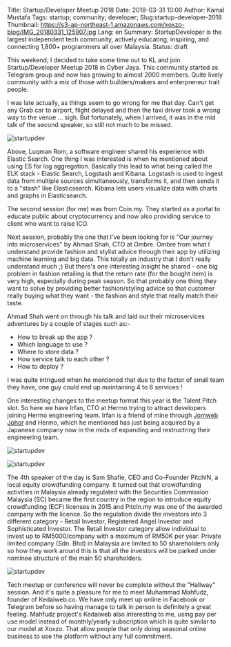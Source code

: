 Title: Startup/Developer Meetup 2018
Date: 2018-03-31 10:00
Author: Kamal Mustafa
Tags: startup; community; developer;
Slug:startup-developer-2018
Thumbnail: https://s3-ap-northeast-1.amazonaws.com/xoxzo-blog/IMG_20180331_125907.jpg
Lang: en
Summary: StartupDeveloper is the largest independent tech community, actively educating, inspiring, and connecting 1,800+ programmers all over Malaysia.
Status: draft

This weekend, I decided to take some time out to KL and join Startup/Developer Meetup 2018 in Cyber Jaya. This community started as Telegram group and now has growing to almost 2000 members. Quite lively community with a mix of those with builders/makers and enterpreneur trait people.

I was late actually, as things seem to go wrong for me that day. Can't get any Grab car to airport, flight delayed and then the taxi driver took a wrong way to the venue ... sigh. But fortunately, when I arrived, it was in the mid talk of the second speaker, so still not much to be missed.

![startupdev](https://s3-ap-northeast-1.amazonaws.com/xoxzo-blog/luqman-es.jpg)

Above, Luqman Rom, a software engineer shared his experience with Elastic Search. One thing I was interested is when he mentioned about using ES for log aggregation. Basically this lead to what being called the ELK stack - Elastic Search, Logstash and Kibana. Logstash is used to ingest data from multiple sources simultaneously, transforms it, and then sends it to a "stash" like Elasticsearch. Kibana lets users visualize data with charts and graphs in Elasticsearch.

The second session (for me) was from Coin.my. They started as a portal to educate public about cryptocurrency and now also providing service to client who want to raise ICO.

Next session, probably the one that I've been looking for is "Our journey into microservices" by Ahmad Shah, CTO at Ombre. Ombre from what I understand provide fashion and stylist advice through their app by utilizing machine learning and big data. This totally an industry that I don't really understand much ;) But there's one interesting insight he shared - one big problem in fashion retailing is that the return rate (for the bought item) is very high, especially during peak season. So that probably one thing they want to solve by providing better fashion/styling advice so that customer really buying what they want - the fashion and style that really match their taste.

Ahmad Shah went on through his talk and laid out their microservices adventures by a couple of stages such as:-

* How to break up the app ?
* Which language to use ?
* Where to store data ?
* How service talk to each other ?
* How to deploy ?

I was quite intrigued when he mentioned that due to the factor of small team they have, one guy could end up maintaining 4 to 6 services !

One interesting changes to the meetup format this year is the Talent Pitch slot. So here we have Irfan, CTO at Hermo trying to attract developers joining Hermo engineering team. Irfan is a friend of mine through [Jomweb Johor](http://johor.jomweb.my/) and Hermo, which he mentioned has just being acquired by a Japanese company now in the mids of expanding and restructring their engineering team.

![startupdev](https://s3-ap-northeast-1.amazonaws.com/xoxzo-blog/irfan-hermo.jpg)

![startupdev](https://s3-ap-northeast-1.amazonaws.com/xoxzo-blog/lina-pitchin.jpg)

The 4th speaker of the day is Sam Shafie, CEO and Co-Founder PitchIN, a local equity crowdfunding company. It turned out that crowdfunding activities in Malaysia already regulated with the Securities Commission Malaysia (SC) became the first country in the region to introduce equity crowdfunding (ECF) licenses in 2015 and PitcIn.my was one of the awarded company with the licence. So the regulation divide the investors into 3 different category - Retail Investor, Registered Angel Investor and Sophisticated Investor. The Retail Investor category allow individual to invest up to RM5000/company with a maximum of RM50K per year. Private limited company (Sdn. Bhd) in Malaysia are limited to 50 shareholders only so how they work around this is that all the investors will be parked under nominee structure of the main 50 shareholders.

![startupdev](https://s3-ap-northeast-1.amazonaws.com/xoxzo-blog/kedaiweb-mahfudz.jpg)

Tech meetup or conference will never be complete without the "Hallway" session. And it's quite a pleasure for me to meet Muhammad Mahfudz, founder of Kedaiweb.co. We have only meet up online in Facebook or Telegram before so having manage to talk in person is definitely a great feeling. Mahfudz project's Kedaiweb also interesting to me, using pay per use model instead of monthly/yearly subscription which is quite similar to our model at Xoxzo. That allow people that only doing seasonal online business to use the platform without any full commitment.
